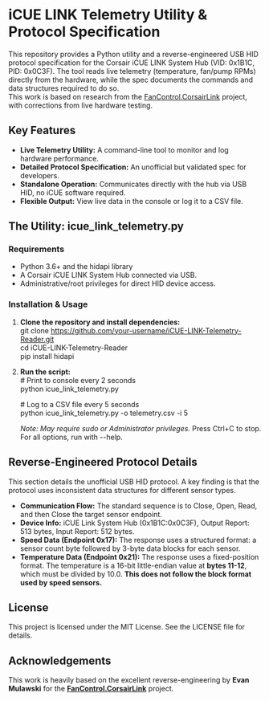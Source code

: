 # **iCUE LINK Telemetry Utility & Protocol Specification**

This repository provides a Python utility and a reverse-engineered USB HID protocol specification for the Corsair iCUE LINK System Hub (VID: 0x1B1C, PID: 0x0C3F). The tool reads live telemetry (temperature, fan/pump RPMs) directly from the hardware, while the spec documents the commands and data structures required to do so.  
This work is based on research from the [FanControl.CorsairLink](https://github.com/evanmulawski/FanControl.CorsairLink) project, with corrections from live hardware testing.

## **Key Features**

* **Live Telemetry Utility:** A command-line tool to monitor and log hardware performance.  
* **Detailed Protocol Specification:** An unofficial but validated spec for developers.  
* **Standalone Operation:** Communicates directly with the hub via USB HID, no iCUE software required.  
* **Flexible Output:** View live data in the console or log it to a CSV file.

## **The Utility: icue\_link\_telemetry.py**

### **Requirements**

* Python 3.6+ and the hidapi library  
* A Corsair iCUE LINK System Hub connected via USB.  
* Administrative/root privileges for direct HID device access.

### **Installation & Usage**

1. **Clone the repository and install dependencies:**  
   git clone https://github.com/your-username/iCUE-LINK-Telemetry-Reader.git  
   cd iCUE-LINK-Telemetry-Reader  
   pip install hidapi

2. **Run the script:**  
   \# Print to console every 2 seconds  
   python icue\_link\_telemetry.py

   \# Log to a CSV file every 5 seconds  
   python icue\_link\_telemetry.py \-o telemetry.csv \-i 5

   *Note: May require sudo or Administrator privileges.* Press Ctrl+C to stop. For all options, run with \--help.

## **Reverse-Engineered Protocol Details**

This section details the unofficial USB HID protocol. A key finding is that the protocol uses inconsistent data structures for different sensor types.

* **Communication Flow:** The standard sequence is to Close, Open, Read, and then Close the target sensor endpoint.  
* **Device Info:** iCUE Link System Hub (0x1B1C:0x0C3F), Output Report: 513 bytes, Input Report: 512 bytes.  
* **Speed Data (Endpoint 0x17):** The response uses a structured format: a sensor count byte followed by 3-byte data blocks for each sensor.  
* **Temperature Data (Endpoint 0x21):** The response uses a fixed-position format. The temperature is a 16-bit little-endian value at **bytes 11-12**, which must be divided by 10.0. **This does not follow the block format used by speed sensors.**

## **License**

This project is licensed under the MIT License. See the LICENSE file for details.

## **Acknowledgements**

This work is heavily based on the excellent reverse-engineering by **Evan Mulawski** for the [**FanControl.CorsairLink**](https://github.com/evanmulawski/FanControl.CorsairLink) project.